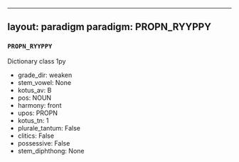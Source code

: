 
---
layout: paradigm
paradigm: PROPN_RYYPPY
---
### ` PROPN_RYYPPY `

Dictionary class 1py
* grade_dir: weaken
* stem_vowel: None
* kotus_av: B
* pos: NOUN
* harmony: front
* upos: PROPN
* kotus_tn: 1
* plurale_tantum: False
* clitics: False
* possessive: False
* stem_diphthong: None
